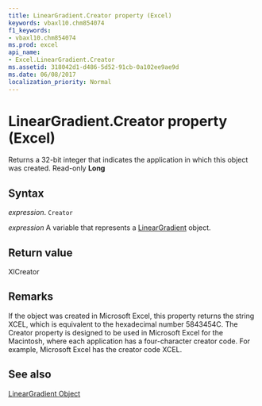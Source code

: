 ```yaml
---
title: LinearGradient.Creator property (Excel)
keywords: vbaxl10.chm854074
f1_keywords:
- vbaxl10.chm854074
ms.prod: excel
api_name:
- Excel.LinearGradient.Creator
ms.assetid: 318042d1-d486-5d52-91cb-0a102ee9ae9d
ms.date: 06/08/2017
localization_priority: Normal
---
```



# LinearGradient.Creator property (Excel)

Returns a 32-bit integer that indicates the application in which this object was created. Read-only  **Long**


## Syntax

_expression_. `Creator`

_expression_ A variable that represents a [LinearGradient](Excel.LinearGradient.md) object.


## Return value

XlCreator


## Remarks

If the object was created in Microsoft Excel, this property returns the string XCEL, which is equivalent to the hexadecimal number 5843454C. The Creator property is designed to be used in Microsoft Excel for the Macintosh, where each application has a four-character creator code. For example, Microsoft Excel has the creator code XCEL. 


## See also


[LinearGradient Object](Excel.LinearGradient.md)

